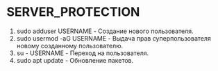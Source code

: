 # SERVER_PROTECTION
1. sudo adduser USERNAME - Создание нового пользователя.
2. sudo usermod -aG USERNAME - Выдача прав суперпользователя новому созданному пользователю.
3. su - USERNAME - Переход на пользователя.
4. sudo apt update - Обновление пакетов.
